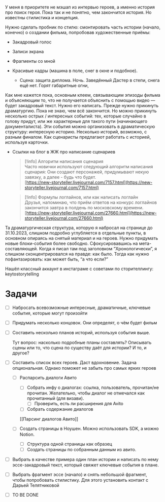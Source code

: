 У меня в приоритете не мэшап из интервью героев, а именно история про поиск героя. Пока так и не понятно, чем закончится история. Но известны стилистика и концепция.

Нужно сделать пробник по стилю: смонтировать часть истории (начало, конечно) о создании фильма, попробовав художественные приёмы:

- Закадровый голос
- Записи экрана
- Фрагменты со мной

- Красивые кадры (машина в поле, снег в окне и подобное).
    - Сцена: защита диплома. Ночь. Заведённый Дастер в степи, снега ещё нет. Горят габаритные огни,

Как мне кажется пока, основным клеем, связывающим эпизоды фильма и объясняющим то, что не получается объяснить с помощью видео — будет закадровый текст. Нужно его написать. Прежде нужно прикинуть драматургию. Пока не знаю, чем всё закончится. Но можно прикинуть несколько острых / интересных событий: тех, которые случайно в голову придут, или же характерные для такого пути (начинающего документалиста). Эти события можно организовать в драматическую структуру: интересную историю. Несколько историй, возможно, с разным финалом. Как сценаристы предлагают работать с историей, используя карточки.

- Ссылки на блог в ЖЖ про написание сценариев
    
    > [!info] Алгоритм написания сценария  
    > Часто новички используют следующий алгоритм написания сценария: Они создают персонажей, придумывают некую завязку, а далее - будь что будет.  
    > [https://new-storyteller.livejournal.com/7157.html](https://new-storyteller.livejournal.com/7157.html)  
    
    > [!info] Формулы логлайнов, или как написать логлайн  
    > Друзья, напоминаю, что приём ответов на конкурс логлайнов закончится завтра в полдень по московскому времени.  
    > [https://new-storyteller.livejournal.com/27660.html](https://new-storyteller.livejournal.com/27660.html)  
    

Та драматургическая структура, которую я набросал на странице до 31.10.2023, слишком подробно углубляется в отдельные пункты, в основном опираясь на снятый материал и на героев. Нужно придумать новые блоки-события более свободно. Сфокусировавшись на мета-составляющей. Когда я писал там под заголовком “Хронологически”, я слишком сконцентрировался на правде: как было. Тогда как нужно пофантазировать: как может быть, “а что если?”

Нашёл классный аккаунт в инстаграме с советами по сторителлингу: keytostorytelling

# Задачи

- [ ] Набросать всевозможные интересные, драматичные, ключевые события, которые могут произойти
- [ ] Придумать несколько концовок. Они определят, о чём будет фильм
- [ ] Составить несколько планов историй, используя события выше.
    
    Тут вопрос: насколько подробные планы составлять? Описывать сцены или то, что сцена по существу даёт для истории? И то, и другое?
    
- [ ] Составить список всех героев. Даст вдохновение. Задача опциональная. Однако поможет не забыть про самых ярких героев
    - [ ] Распарсить диалоги Авито
        
        - [ ] Собрать инфу о диалогах: ссылка, пользователь, прочитан/не прочитан. Желательно, чтобы диалог не отмечался как прочитанный (для визави).
            - [ ] Проверить, есть ли расширения для Avito
        - [ ] Собрать содержание диалогов
        
        [[Парсинг диалогов Авито]]
        
    - [ ] Создать страницы в Ноушен. Можно использовать SDK, а можно Notion.
        - [ ] Структура одной страницы как образец
        - [ ] Создать страницы по собранным данным из авито.
- [ ] Выбрать в качестве примера один план истории и написать по нему эссе-закадровый текст, который свяжет ключевые события в плане.
- [ ] Выбрать фрагмент эссе (начало) и снять небольшой фрагмент, чтобы попробовать стилистику. Для этого установить контакт с Дарьей Телятниковой
- [ ] TO BE DONE